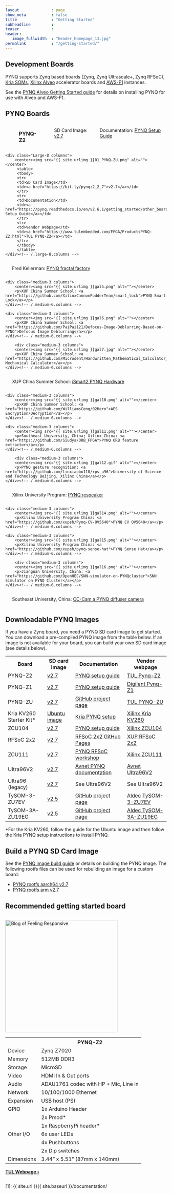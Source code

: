 ```yaml
---
layout              : page
show_meta           : false
title               : "Getting Started"
subheadline         : 
teaser              : 
header:
   image_fullwidth  : "header_homepage_13.jpg"
permalink           : "/getting-started/"
---
```


## Development Boards

PYNQ supports Zynq based boards (Zynq, Zynq Ultrascale+, Zynq RFSoC), <a href="https://www.xilinx.com/products/som/kria.html">Kria SOMs</a>, <a href="https://www.xilinx.com/products/boards-and-kits/alveo.html">Xilinx Alveo</a> accelerator boards and <a href="https://aws.amazon.com/ec2/instance-types/f1/">AWS-F1</a> instances.

See the <a href="https://pynq.readthedocs.io/en/latest/getting_started/alveo_getting_started.html">PYNQ Alveo Getting Started guide</a> for details on installing PYNQ for use with Alveo and AWS-F1. 

## PYNQ Boards

<div class="row t60">
    <div class="Large-8 columns">
        <center><img src="{{ site.urlimg }}PYNQ.JPG" alt=""></center>
        <p><h3>PYNQ-Z2</h3></p>
        <p>SD Card Image: <a href="https://bit.ly/pynqz2_2_7">v2.7</a></p>
        <p>Documentation: <a href="https://github.com/RyanMan1/PYNQ-SVM-OpenHW-2020">PYNQ Setup Guide</a></p>
    </div><!-- /.large-8.columns -->

    <div class="Large-8 columns">
        <center><img src="{{ site.urlimg }}01_PYNQ-ZU.png" alt=""></center>
         <table>
         <tbody>
         <tr>
         <td>SD Card Image</td>
         <td><a href="https://bit.ly/pynqz2_2_7">v2.7</a></td>
         </tr>
         <tr>
         <td>Documentation</td>
         <td><a href="https://pynq.readthedocs.io/en/v2.6.1/getting_started/other_boards.html">PYNQ Setup Guide</a></td>
         </tr>
         <tr>
         <td>Vendor Webpage</td>
         <td><a href="https://www.tulembedded.com/FPGA/ProductsPYNQ-Z2.html">TUL PYNQ-Z2</a></td>
         </tr>
         </tbody>
         </table>
    </div><!-- /.large-8.columns -->
</div><!-- /.row -->


<div class="row t60">
    <div class="medium-3 columns">
        <center><img src="{{ site.urlimg }}gal4.gif" alt=""></center>
        <p>Fred Kellerman: <a href="https://github.com/FredKellerman/pynq-juliabrot">PYNQ fractal factory</a></p>
    </div><!-- /.medium-6.columns -->

    <div class="medium-3 columns">
        <center><img src="{{ site.urlimg }}gal5.png" alt=""></center>
        <p>XUP China Summer School: <a href="https://github.com/XilinxCannonFodderTeam/smart_lock">PYNQ Smart Lock</a></p>
    </div><!-- /.medium-6.columns -->

    <div class="medium-3 columns">
        <center><img src="{{ site.urlimg }}gal6.png" alt=""></center>
        <p>XUP China Summer School: <a href="https://github.com/PaiPai121/Defocus-Image-Deblurring-Based-on-PYNQ">Defocus Image Deblurring</a></p>
    </div><!-- /.medium-6.columns -->

        <div class="medium-3 columns">
        <center><img src="{{ site.urlimg }}gal7.jpg" alt=""></center>
        <p>XUP China Summer School: <a href="https://github.com/Microdent/Handwritten_Mathematical_Calculator_on_FPGA">Handwritten Mechanical Calculator</a></p>
    </div><!-- /.medium-6.columns -->
</div><!-- /.row -->

<div class="row t60">
    <div class="medium-3 columns">
        <center><img src="{{ site.urlimg }}gal9.png" alt=""></center>
        <p>XUP China Summer School: <a href="https://github.com/ZhangYuQAQ/Hardware-Acceleration-Circuit-Design-of-Object-Detection-Network-Based-on-FPGA">iSmart2 PYNQ Hardware </a></p>
    </div><!-- /.medium-6.columns -->

    <div class="medium-3 columns">
        <center><img src="{{ site.urlimg }}gal10.png" alt=""></center>
        <p>XUP China Summer School: <a href="https://github.com/WilliamsCeng/02Hero">AES Encryption/Decryption</a></p>
    </div><!-- /.medium-6.columns -->

    <div class="medium-3 columns">
        <center><img src="{{ site.urlimg }}gal11.png" alt=""></center>
        <p>Southeast University, China; Xilinx China: <a href="https://github.com/Siudya/ORB_FPGA">PYNQ ORB feature extractor</a></p>
    </div><!-- /.medium-6.columns -->

        <div class="medium-3 columns">
        <center><img src="{{ site.urlimg }}gal12.gif" alt=""></center>
        <p>PYNQ gesture recognition: <a href="https://github.com/linxiaobo110/rps_u96">University of Science and Technology Beijing, Xilinx China</a></p>
    </div><!-- /.medium-6.columns -->
</div><!-- /.row -->

<div class="row t60">
    <div class="medium-3 columns">
        <center><img src="{{ site.urlimg }}gal13.png" alt=""></center>
        <p>Xilinx University Program: <a href="https://github.com/xupsh/pynq-respeaker">PYNQ respeaker</a></p>
    </div><!-- /.medium-6.columns -->

    <div class="medium-3 columns">
        <center><img src="{{ site.urlimg }}gal14.png" alt=""></center>
        <p>Xilinx University Program China: <a href="https://github.com/xupsh/Pynq-CV-OV5640">PYNQ CV OV5640</a></p>
    </div><!-- /.medium-6.columns -->

    <div class="medium-3 columns">
        <center><img src="{{ site.urlimg }}gal15.png" alt=""></center>
        <p>Xilinx University Program China: <a href="https://github.com/xupsh/pynq-sense-hat">PYNQ Sense Hat</a></p>
    </div><!-- /.medium-6.columns -->

        <div class="medium-3 columns">
        <center><img src="{{ site.urlimg }}gal16.png" alt=""></center>
        <p>Jiangnan University, China: <a href="https://github.com/OpenHEC/SNN-simulator-on-PYNQcluster">SNN Simulator on PYNQ Cluster</a></p>
    </div><!-- /.medium-6.columns -->
</div><!-- /.row -->

<div class="row t60">
    <div class="medium-3 columns">
        <center><img src="{{ site.urlimg }}gal17.png" alt=""></center>
        <p>Southeast University, China: <a href="https://github.com/Springbone/CC-Cam">CC-Cam a PYNQ diffuser camera</a></p>
    </div><!-- /.medium-6.columns -->


## Downloadable PYNQ Images

If you have a Zynq board, you need a PYNQ SD card image to get started. You can download a pre-compiled PYNQ image from the table below. If an image is not available for your board, you can build your own SD card image (see details below).

<table class="pynq_images">
<tbody><tr><th>Board</th><th>SD card image</th><th>Documentation</th><th>Vendor webpage</th></tr>
  <tr>
  <td>PYNQ-Z2</td>
  <td><a href="https://bit.ly/pynqz2_2_7">v2.7</a> </td>
  <td><a href="https://pynq.readthedocs.io/en/v2.6.1/getting_started/other_boards.html">PYNQ setup guide</a></td>
  <td><a href="https://www.tulembedded.com/FPGA/ProductsPYNQ-Z2.html">TUL Pynq-Z2</a></td>
 </tr>
 <tr>
  <td>PYNQ-Z1</td>
  <td><a href="https://bit.ly/pynqz1_2_7">v2.7</a></td>
  <td><a href="https://pynq.readthedocs.io/en/v2.6.1/getting_started/pynq_z1_setup.html">PYNQ setup guide</a></td>
  <td><a href="https://store.digilentinc.com/pynq-z1-python-productivity-for-zynq-7000-arm-fpga-soc/">Digilent Pynq-Z1</a></td>
 </tr>
 <tr>
  <td>PYNQ-ZU</td>
  <td><a href="https://bit.ly/pynqzu_2_7">v2.7</a></td>
  <td><a href="https://github.com/Xilinx/PYNQ-ZU">GitHub project page</a></td>
  <td><a href="https://www.tulembedded.com/FPGA/ProductsPYNQ-ZU.html">TUL PYNQ-ZU</a></td>
 </tr>
 <tr>
  <td>Kria KV260 Starter Kit*</td>
  <td><a href="https://www.xilinx.com/products/som/kria/kv260-vision-starter-kit/kv260-getting-started-ubuntu/setting-up-the-sd-card-image.html">Ubuntu image</a></td>
  <td><a href="https://github.com/Xilinx/Kria-PYNQ">Kria PYNQ setup</a></td>
  <td><a href="https://www.xilinx.com/products/som/kria/kv260-vision-starter-kit.html">Xilinx Kria KV260</a></td>
 </tr>
 <tr>
  <td>ZCU104</td>
  <td><a href="https://bit.ly/zcu104_2_7">v2.7</a></td>
  <td><a href="https://pynq.readthedocs.io/en/v2.6.1/getting_started/zcu104_setup.html">PYNQ setup guide</a></td>
  <td><a href="https://www.xilinx.com/products/boards-and-kits/zcu104.html">Xilinx ZCU104</a></td>
 </tr>
 
 <tr>
  <td>RFSoC 2x2</td>
  <td><a href="https://bit.ly/rfsoc2x2_2_7">v2.7</a></td>
  <td><a href="https://www.rfsoc-pynq.io">RFSoC 2x2 GitHub Pages</a></td>
  <td><a href="https://www.xilinx.com/support/university/boards-portfolio/xup-boards/RFSoC2x2.html">XUP RFSoC 2x2</a></td>
 </tr>
 <tr>
  <td>ZCU111</td>
  <td><a href="https://bit.ly/zcu111_2_7">v2.7</a></td>
  <td><a href="https://github.com/Xilinx/PYNQ_RFSOC_Workshop">PYNQ RFSoC workshop</a></td>
  <td><a href="https://www.xilinx.com/products/boards-and-kits/zcu111.html">Xilinx ZCU111</a></td>
 </tr>
 <tr>
  <td>Ultra96V2</td>
  <td><a href="https://bit.ly/u96v2_v2_7">v2.7</a></td>
  <td><a href="http://avnet.me/ultra96_pynq_docs">Avnet PYNQ documentation</a></td>
  <td><a href="https://www.avnet.com/wps/portal/us/products/new-product-introductions/npi/aes-ultra96-v2/">Avnet Ultra96V2</a></td>
 </tr>
 <tr>
  <td>Ultra96 (legacy)</td>
  <td><a href="https://bit.ly/u96v1_2_7">v2.7</a></td>
  <td class="plain_style">See Ultra96V2</td>
  <td class="plain_style">See Ultra96V2</td>
 </tr>
 <tr>
  <td>TySOM-3-ZU7EV</td>
  <td><a href="https://github.com/aldec/PYNQ_251_TySOM-3-ZU7EV_pre-built">v2.5</a></td>
  <td><a href="https://github.com/aldec/TySOM-3-ZU7EV">GitHub project page</a></td>
  <td><a href="https://www.aldec.com/en/products/emulation/tysom_boards/zynq_ultrascale_mpsoc_boards/tysom_3">Aldec TySOM-3-ZU7EV</a></td>
 </tr>
 <tr>
  <td>TySOM-3A-ZU19EG</td>
  <td><a href="https://github.com/aldec/PYNQ_251_TySOM-3A-ZU19EG_pre-built">v2.5</a></td>
  <td><a href="https://github.com/aldec/TySOM-3A-ZU19EG">GitHub project page</a></td>
  <td><a href="https://www.aldec.com/en/products/emulation/tysom_boards/zynq_ultrascale_mpsoc_boards/tysom_3a">Aldec TySOM-3A-ZU19EG</a></td>
 </tr>
</tbody></table>
*For the Kria KV260, follow the guide for the Ubuntu image and then follow the Kria PYNQ setup instructions to install PYNQ.

## Build a PYNQ SD Card Image

See the <a href="https://pynq.readthedocs.io/en/latest/pynq_sd_card.html">PYNQ image build guide</a> or details on building the PYNQ image. 
The following rootfs files can be used for rebuilding an image for a custom board:

- <a href="https://bit.ly/pynq_aarch64_2_7">PYNQ rootfs aarch64 v2.7</a>
- <a href="https://bit.ly/pynq_arm_2_7">PYNQ rootfs arm v2.7</a>
 
## Recommended getting started board

<div class="small-12 columns b60"><p><a href="https://www.tulembedded.com/FPGA/ProductsPYNQ-Z2.html"><img src="http://lh3.googleusercontent.com/gMS-DWfKG4hTjUpAnOpT51ReoTOgWxQGLcyW1754gOTt-JhIbmtlT6FVllAp6OTkqH-5Lcz1NsygD2FtbVYfXJeZ6w=s388" class="alignleft" width="350" height="350" alt="Blog of Feeling Responsive"></a> <table class="boards">
<tbody><tr><th width=""></th><th width="">PYNQ-Z2</th>
</tr><tr><td>Device</td><td>Zynq Z7020</td></tr>
<tr><td>Memory</td><td>512MB DDR3</td></tr>
<tr><td>Storage</td><td>MicroSD</td></tr>
<tr><td>Video</td><td>HDMI In &amp; Out ports</td></tr>
<tr><td>Audio</td><td>ADAU1761 codec with HP + Mic, Line in</td></tr>
<tr><td>Network</td><td>10/100/1000 Ethernet</td></tr>
<tr><td>Expansion</td><td>USB host (PS)</td></tr>
<tr><td>GPIO</td><td>1x Arduino Header</td></tr>
<tr><td></td><td>2x Pmod*</td></tr>
<tr><td></td><td>1x RaspberryPi header*</td></tr>
<tr><td>Other I/O</td><td>6x user LEDs</td></tr>
<tr><td></td><td>4x Pushbuttons</td></tr>
<tr><td></td><td>2x Dip switches</td></tr>
<tr><td>Dimensions</td><td>3.44” x 5.51” (87mm x 140mm)</td></tr>
</tbody></table><a href="https://www.tulembedded.com/FPGA/ProductsPYNQ-Z2.html" title="See the TUL Wwebpage"><strong>TUL Webpage&nbsp;›</strong></a></p></div>

 [1]: {{ site.url }}{{ site.baseurl }}/documentation/
